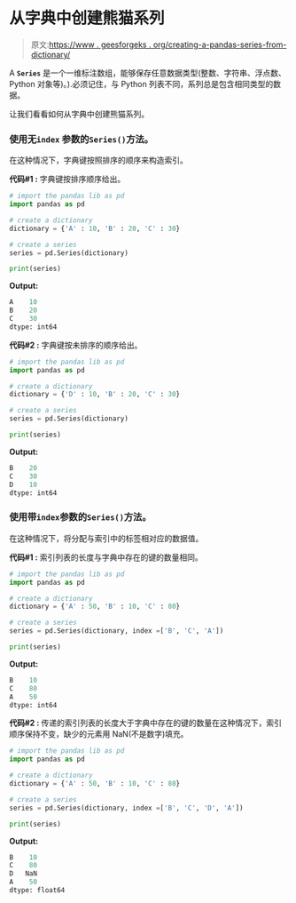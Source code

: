 # 从字典中创建熊猫系列

> 原文:[https://www . geesforgeks . org/creating-a-pandas-series-from-dictionary/](https://www.geeksforgeeks.org/creating-a-pandas-series-from-dictionary/)

A **`Series`** 是一个一维标注数组，能够保存任意数据类型(整数、字符串、浮点数、Python 对象等)。).必须记住，与 Python 列表不同，系列总是包含相同类型的数据。

让我们看看如何从字典中创建熊猫系列。

### 使用无`index` 参数的`Series()`方法。

在这种情况下，字典键按照排序的顺序来构造索引。

**代码#1 :** 字典键按排序顺序给出。

```py
# import the pandas lib as pd
import pandas as pd

# create a dictionary
dictionary = {'A' : 10, 'B' : 20, 'C' : 30}

# create a series
series = pd.Series(dictionary)

print(series)
```

**Output:**

```py
A    10
B    20
C    30
dtype: int64

```

**代码#2 :** 字典键按未排序的顺序给出。

```py
# import the pandas lib as pd
import pandas as pd

# create a dictionary
dictionary = {'D' : 10, 'B' : 20, 'C' : 30}

# create a series
series = pd.Series(dictionary)

print(series)
```

**Output:**

```py
B    20
C    30
D    10
dtype: int64

```

### 使用带`index`参数的`Series()`方法。

在这种情况下，将分配与索引中的标签相对应的数据值。

**代码#1 :** 索引列表的长度与字典中存在的键的数量相同。

```py
# import the pandas lib as pd
import pandas as pd

# create a dictionary
dictionary = {'A' : 50, 'B' : 10, 'C' : 80}

# create a series
series = pd.Series(dictionary, index =['B', 'C', 'A'])

print(series)
```

**Output:**

```py
B    10
C    80
A    50
dtype: int64

```

**代码#2 :** 传递的索引列表的长度大于字典中存在的键的数量在这种情况下，索引顺序保持不变，缺少的元素用 NaN(不是数字)填充。

```py
# import the pandas lib as pd
import pandas as pd

# create a dictionary
dictionary = {'A' : 50, 'B' : 10, 'C' : 80}

# create a series
series = pd.Series(dictionary, index =['B', 'C', 'D', 'A'])

print(series)
```

**Output:**

```py
B    10
C    80
D   NaN
A    50
dtype: float64

```